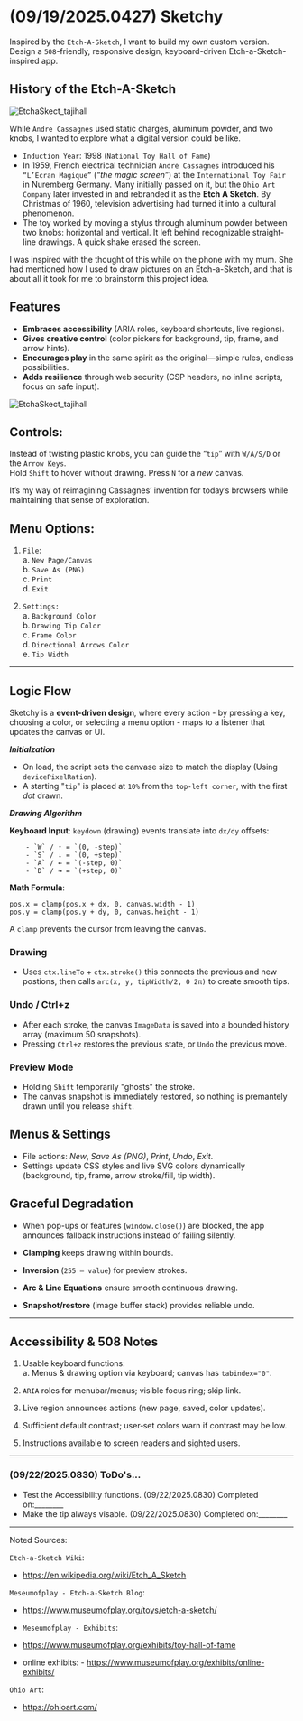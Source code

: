 # (09/19/2025.0427) Sketchy

Inspired by the `Etch-A-Sketch`, I want to build my own custom version. Design a `508`-friendly, responsive design, keyboard-driven Etch-a-Sketch-inspired app.  

## History of the Etch-A-Sketch


![EtchaSkect_tajihall](https://github.com/user-attachments/assets/6dd79036-3cd2-439e-b45b-eee63019ccab) <br>


While `Andre Cassagnes` used static charges, aluminum powder, and two knobs, I wanted to explore what a digital version could be like.  

- `Induction Year`: 1998 (`National Toy Hall of Fame`)  
- In 1959, French electrical technician `André Cassagnes` introduced his `“L’Ecran Magique”` (*“the magic screen”*) at the `International Toy Fair` in Nuremberg Germany. Many initially passed on it, but the `Ohio Art Company` later invested in and rebranded it as the **Etch A Sketch**. By Christmas of 1960, television advertising had turned it into a cultural phenomenon. <br> 
- The toy worked by moving a stylus through aluminum powder between two knobs: horizontal and vertical. It left behind recognizable straight-line drawings. A quick shake erased the screen.  

I was inspired with the thought of this while on the phone with my mum. She had mentioned how I used to draw pictures on an Etch-a-Sketch, and that is about all it took for me to brainstorm this project idea.<br>

## Features

- **Embraces accessibility** (ARIA roles, keyboard shortcuts, live regions).  <br>
- **Gives creative control** (color pickers for background, tip, frame, and arrow hints).  <br>
- **Encourages play** in the same spirit as the original—simple rules, endless possibilities.  <br>
- **Adds resilience** through web security (CSP headers, no inline scripts, focus on safe input). <br>
 


![EtchaSkect_tajihall](https://github.com/user-attachments/assets/6dd79036-3cd2-439e-b45b-eee63019ccab)


## Controls:

Instead of twisting plastic knobs, you can guide the “`tip`” with `W/A/S/D` or the `Arrow Keys`.<br> 
Hold `Shift` to hover without drawing.
Press `N` for a *new* canvas.<br>

It’s my way of reimagining Cassagnes’ invention for today’s browsers while maintaining that sense of exploration.

## Menu Options:

1. `File`: <br>
    a. `New Page/Canvas`<br>
    b. `Save As (PNG)` <br>
    c. `Print`<br>
    d. `Exit`<br>
   
2. `Settings:` <br>
    a. `Background Color`<br>
    b. `Drawing Tip Color`<br>
    c. `Frame Color`<br>
    d. `Directional Arrows Color`<br>
    e. `Tip Width`<br>

---

## Logic Flow

Sketchy is a **event-driven design**, where every action - by pressing a key, choosing a color, 
or selecting a menu option - maps to a listener that updates the canvas or UI. <br>

***Initialzation***

- On load, the script sets the canvase size to match the display (Using `devicePixelRation`). <br>
- A starting "`tip`" is placed at `10%` from the `top-left corner`, with the first *dot* drawn. <br>

***Drawing Algorithm***

**Keyboard Input**: `keydown` (drawing) events translate into `dx/dy` offsets: <br>

```
    - `W` / ↑ = `(0, -step)`
    - `S` / ↓ = `(0, +step)`
    - `A` / ← = `(-step, 0)`
    - `D` / → = `(+step, 0)`

```

**Math Formula**:

```
pos.x = clamp(pos.x + dx, 0, canvas.width - 1)
pos.y = clamp(pos.y + dy, 0, canvas.height - 1)
```

A `clamp` prevents the cursor from leaving the canvas. <br>

### Drawing 

- Uses `ctx.lineTo` + `ctx.stroke()` this connects the previous and new postions,
then calls `arc(x, y, tipWidth/2, 0 2π)` to create smooth tips.<br>

### Undo / Ctrl+z

- After each stroke, the canvas `ImageData` is saved into a bounded history array (maximum 50 snapshots). <br>
- Pressing `Ctrl+z` restores the previous state, or `Undo` the previous move. <br>

### Preview Mode

- Holding `Shift` temporarily "ghosts" the stroke.<br>
- The canvas snapshot is immediately restored, so nothing is premantely drawn until you release `shift`.<br>

## Menus & Settings

- File actions: *New*, *Save As (PNG)*, *Print*, *Undo*, *Exit*.<br>
- Settings update CSS styles and live SVG colors dynamically (background, tip, frame, arrow stroke/fill, tip width).<br>

## Graceful Degradation  

- When pop-ups or features (`window.close()`) are blocked, the app announces fallback instructions instead of failing silently.<br>


- **Clamping** keeps drawing within bounds.  <br>
- **Inversion** (`255 – value`) for preview strokes.  <br>
- **Arc & Line Equations** ensure smooth continuous drawing.  <br>
- **Snapshot/restore** (image buffer stack) provides reliable undo.  <br>

---


## Accessibility & 508 Notes

1. Usable keyboard functions: <br>
    a. Menus & drawing option via keyboard; canvas has `tabindex="0"`. <br>

2. `ARIA` roles for menubar/menus; visible focus ring; skip‑link. <br>

3. Live region announces actions (new page, saved, color updates). <br>

4. Sufficient default contrast; user‑set colors warn if contrast may be low. <br>

5. Instructions available to screen readers and sighted users. <br>


---

### (09/22/2025.0830) ToDo's...

- Test the Accessibility functions. (09/22/2025.0830) Completed on:________
- Make the tip always visable. (09/22/2025.0830) Completed on:________

---

Noted Sources: <br>

`Etch-a-Sketch Wiki`:<br>
- https://en.wikipedia.org/wiki/Etch_A_Sketch <br>

`Meseumofplay - Etch-a-Sketch Blog`:<br>
- https://www.museumofplay.org/toys/etch-a-sketch/ <br>

- `Meseumofplay - Exhibits`:<br>
- https://www.museumofplay.org/exhibits/toy-hall-of-fame <br>
- online exhibits: - https://www.museumofplay.org/exhibits/online-exhibits/ <br>

`Ohio Art`: <br>
- https://ohioart.com/ <br>






